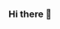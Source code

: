 ### Hi there 👋

<!--
**Mahsa-Arabzadeh/Mahsa-Arabzadeh** is a ✨ _special_ ✨ repository because its `README.md` (this file) appears on your GitHub profile.

Here are some ideas to get you started:

- 🔭 I’m currently working on ...
- 🌱 I’m currently learning JavaScript
- 👯 I’m looking to collaborate on ...
- 🤔 I’m looking for help with ...
- 💬 Ask me about ...
- 📫 How to reach me: arabzadehmah@gmail.com
- 😄 Pronouns: ...
- ⚡ Fun fact: ...
-->
